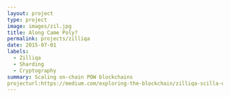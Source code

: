 ```yaml
---
layout: project
type: project
image: images/zil.jpg
title: Along Came Poly?
permalink: projects/zilliqa
date: 2015-07-01
labels:
  - Zilliqa
  - Sharding
  - Cryptography
summary: Scaling on-chain POW blockchains
projecturl:https://medium.com/exploring-the-blockchain/zilliqa-scilla-exploring-sharding-73902f039ba6
---
```

